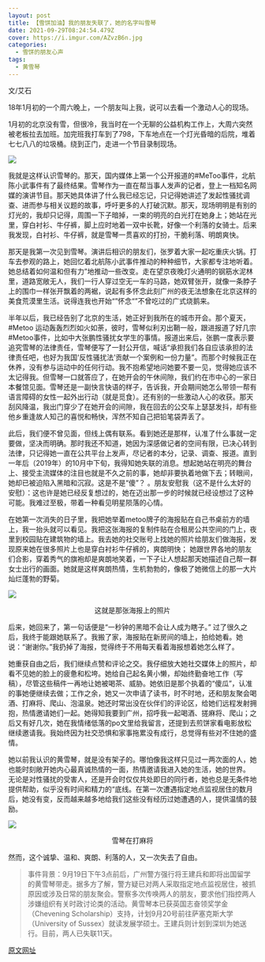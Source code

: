 ```yaml
---
layout: post
title: 【雪饼加油】我的朋友失联了，她的名字叫雪琴
date: 2021-09-29T08:24:54.479Z
cover: https://i.imgur.com/AZvzB6n.jpg
categories:
  - 雪饼的朋友心声
tags:
  - 黄雪琴
---
```

文/艾石

18年1月初的一个周六晚上，一个朋友叫上我，说可以去看一个激动人心的现场。

<!--more-->

1月初的北京没有雪，但很冷，我当时在一个无聊的公益机构工作上，大周六突然被老板拉去加班。加完班我打车到了798，下车地点在一个灯光昏暗的后院，堆着七七八八的垃圾桶。绕到正门，走进一个节目录制现场。

![](https://i.imgur.com/Mk1n7oh.jpg)

我就是这样认识雪琴的。那天，国内媒体上第一个公开报道的#MeToo事件，北航陈小武事件有了最终结果。雪琴作为一直在帮当事人发声的记者，登上一档知名网媒的演讲节目。那天她具体讲了什么我已经忘记，只记得她讲述了发起性骚扰调查、进而参与相关议题的故事，呼吁更多的人打破沉默。那天，现场明明是有别的灯光的，我却只记得，周围一下子暗掉，一束的明亮的白光打在她身上；她站在光里，穿白衬衫、牛仔裤，脚上应时地着一双中长靴，好像一个利落的女骑士。后来我发现，白衬衫、牛仔裤，就是雪琴一贯喜欢的打扮，干脆利落、明朗爽快。

那天是我第一次见到雪琴。演讲后相识的朋友们，张罗着大家一起吃重庆火锅。打车去参观的路上，她回忆着北航陈小武事件推动的种种细节，大家都专注地听着。她总结着如何温和但有力”地推动一些改变。走在望京夜晚灯火通明的钢筋水泥林里，道路宽敞无人，我们一行人穿过空无一车的马路，她双臂张开，就像一条脖子上的围巾一样张开飘着的两裾，说起有多怀念此刻广州的夜无法想象在北京这样的美食荒漠里生活。说得连我也开始“”怀念“”不曾吃过的广式烧鹅来。

半年以后，我已经告别了北京的生活，她正好到我所在的城市开会。那个夏天，#Metoo 运动轰轰烈烈如火如荼，彼时，雪琴似利刃出鞘一般，跟进报道了好几宗#Metoo事件，比如中大张鹏性骚扰女学生的事情。报道出来后，张鹏一度表示要追究雪琴的法律责任，雪琴便写了一封公开信，喊话“承担我们各自应该承担的法律责任吧，也好为我国‘反性骚扰法’贡献一个案例和一份力量”。而那个时候我正在休养，没有参与运动中的任何行动。我不抱希望地问她要不要一见，觉得她应该不太记得我。但雪琴一口就答应了，在她开会的午休间隙，我们约在市中心的一家日本餐馆见面。雪琴还是一副快言快语的样子，告诉我，开会期间她怎么带领一帮有语言障碍的女性一起外出行动（就是觅食）。还有别的一些激动人心的收获。那天刮风降温，我出门穿少了在她开会的间隙，我在回去的公交车上瑟瑟发抖，却有些他乡重逢故人知己的喜悦和畅快，浑然不知自己把铅笔袋弄丢了。

此后，我们便不曾见面，但线上偶有联系。看到她还是那样，认准了什么事就一定要做，坚决而明确。那时我还不知道，她因为深感做记者的空间有限，已决心转到法律，只记得她一直在公共平台上发声，尽记者的本分，记录、调查、报道。直到一年后（2019年）的10月中下旬，我得知她失联的消息。想起她站在明亮的舞台上、接受主流媒体的注目也就是不久之前的事，她却非要执着地做下去；转眼间，她却已被迫陷入黑暗和沉寂。这是不是“傻”？ 。朋友安慰我（这不是什么太好的安慰）：这也许是她已经反复想过的，她在迈出那一步的时候就已经设想过了这种可能。我难过至极，带着一种看见明星陨落的心情。

在她第一次消失的日子里，我把她举着metoo牌子的海报贴在自己书桌前方的墙上，我一抬头就可以看见。我把这张海报的复制件贴在合租房公共空间的门上，夜里到校园贴在建筑物的墙上。我去她的社交账号上找她的照片给朋友们做海报，发现原来她在很多照片上也是穿白衬衫牛仔裤的，爽朗明快； 她跟世界各地的朋友们合影，穿着秀气的旗袍却是爽朗地笑着，一下子让人想起那天她描述自己帮一群女士出行的画面。她就是这样爽朗热情，生机勃勃的，像极了她微信上的那一大片灿烂蓬勃的野菊。

![](https://i.imgur.com/kjGLMvV.jpg)

<center>这就是那张海报上的照片</center>

后来，她回来了，第一句话便是“一秒钟的黑暗不会让人成为瞎子。” 过了很久之后，我终于能跟她联系了。我搬了家，海报贴在新房间的墙上，拍给她看。她说：“谢谢你。”我扔掉了海报，觉得终于不用每天看着海报想着她怎么样了。

她重获自由之后，我们继续点赞和评论之交。我仔细放大她社交媒体上的照片，却看不见她的脸上的疲惫和松垮。她给自己起名黄小懒，却始终勤奋地工作（写稿），尽管这些稿件一再地让她被喝茶、威胁。她依旧是那个执着的“傻瓜”，认准的事她便继续去做；工作之余，她又一次申请了读书，时不时地，还和朋友聚会喝酒、打麻将、爬山、泡温泉。她还时常出没在伙伴们的评论区，给她们远程发射拥抱，热情邀请她们一起。她得知我要到广州，招呼我一起喝酒、搓麻将、爬山；之后又有好几次，她在我情绪低落的po文里给我留言，还提到去煎饼家看电影放松继续邀请我。我始终因为社交恐惧和家事拖累没有成行，总觉得有些对不住她的盛情。

她以前我认识的黄雪琴，就是没有架子的。哪怕像我这样只见过一两次面的人，她也能时刻敞开她内心最真诚热情的一面，热情邀请我进入她的生活，她的世界。 无论是对性骚扰的受害人，还是开会时仅仅共处即日的同行者，她也总是无条件地提供帮助，似乎没有时间和精力的“底线。在第一次遭遇指定地点监视居住的数月后，她没有变，反而越来越多地给我们这些没有经历过她遭遇的人，提供温情的鼓励。

![](https://i.imgur.com/9hgk1BR.jpg)

<center>雪琴在打麻将</center>

然而，这个诚挚、温和、爽朗、利落的人，又一次失去了自由。

> 事件背景：9月19日下午3点前后，广州警方强行将王建兵和即将出国留学的黄雪琴带走。据多方了解，警方疑已对两人采取指定地点监视居住，被抓原因或涉及日常的朋友聚会。警察多次传唤两人的朋友，要求他们指控两人涉嫌组织有关时政讨论类的活动。黄雪琴本已获英国志奋领奖学金（Chevening Scholarship）支持，计划9月20号前往萨塞克斯大学（University of Sussex）就读发展学硕士。王建兵则计划到深圳为她送行。目前，两人已失联11天。

[原文网址](https://matters.news/@Ashtone/%E6%88%91%E7%9A%84%E6%9C%8B%E5%8F%8B%E5%A4%B1%E8%81%94%E4%BA%86-%E5%A5%B9%E7%9A%84%E5%90%8D%E5%AD%97%E5%8F%AB%E9%9B%AA%E7%90%B4-bafyreihpetlbd3io72d6foqm46zrl2a4izzhi4gusj2xq4viwktuq3m7d4?fbclid=IwAR3EzEOZa7nUk5ZJrZ1H9rDPjFNPNzpd7z81rvnfbVCt7dx3Qsp_mPdo-vI)

